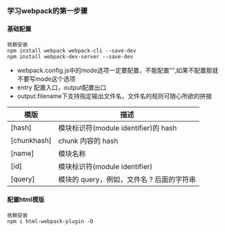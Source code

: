 ### 学习webpack的第一步骤
#### 基础配置

```
依赖安装
npm install webpack webpack-cli --save-dev
npm install webpack-dev-server --save-dev

```
* webpack.config.js中的mode选项一定要配置，不能配置"",如果不配置那就不要写mode这个选项
* entry 配置入口，output配置出口
* output.filename下支持指定输出文件名，文件名的规则可随心所欲的拼接

模版 | 描述 |
---|---
[hash] | 模块标识符(module identifier)的 hash 
[chunkhash] |chunk 内容的 hash
[name] | 模块名称
[id] | 模块标识符(module identifier)
[query] | 模块的 query，例如，文件名 ? 后面的字符串

#### 配置html模版

```
依赖安装
npm i html-webpack-plugin -D

```
